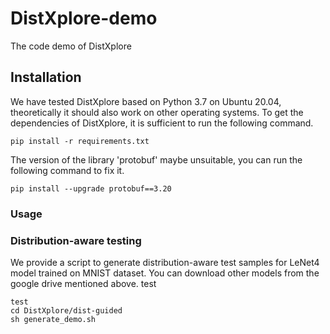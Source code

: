 # DistXplore-demo
The code demo of DistXplore



## Installation

We have tested DistXplore based on Python 3.7 on Ubuntu 20.04, theoretically it should also work on other operating systems. To get the dependencies of DistXplore, it is sufficient to run the following command.

`pip install -r requirements.txt`

The version of the library 'protobuf' maybe unsuitable, you can run the following command to fix it.

`pip install --upgrade protobuf==3.20`


### Usage

### Distribution-aware testing

We provide a script to generate distribution-aware test samples for LeNet4 model trained on MNIST dataset. You can download other models from the google drive mentioned above.
test
```
test
cd DistXplore/dist-guided
sh generate_demo.sh
```

